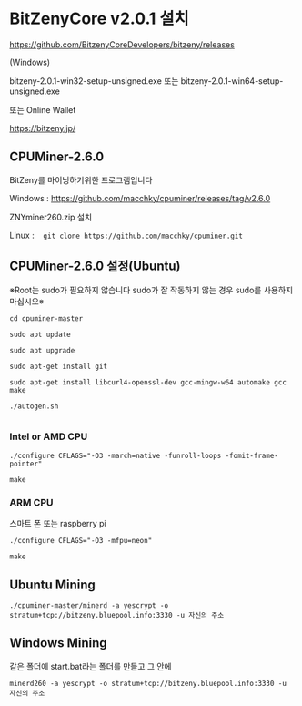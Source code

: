 # BitZenyCore v2.0.1 설치

https://github.com/BitzenyCoreDevelopers/bitzeny/releases

(Windows)

bitzeny-2.0.1-win32-setup-unsigned.exe 또는 bitzeny-2.0.1-win64-setup-unsigned.exe

또는 Online Wallet

https://bitzeny.jp/



## CPUMiner-2.6.0

BitZeny를 마이닝하기위한 프로그램입니다

Windows : https://github.com/macchky/cpuminer/releases/tag/v2.6.0

ZNYminer260.zip 설치

Linux : 
```　git clone https://github.com/macchky/cpuminer.git　```



## CPUMiner-2.6.0 설정(Ubuntu)

※Root는 sudo가 필요하지 않습니다 sudo가 잘 작동하지 않는 경우 sudo를 사용하지 마십시오※

```
cd cpuminer-master

sudo apt update
 
sudo apt upgrade

sudo apt-get install git

sudo apt-get install libcurl4-openssl-dev gcc-mingw-w64 automake gcc make

./autogen.sh
 
```

### Intel or AMD CPU


```
./configure CFLAGS="-O3 -march=native -funroll-loops -fomit-frame-pointer"
 
make
```


### ARM CPU

스마트 폰 또는 raspberry pi

```
./configure CFLAGS="-O3 -mfpu=neon"
 
make
```



## Ubuntu Mining
```
./cpuminer-master/minerd -a yescrypt -o stratum+tcp://bitzeny.bluepool.info:3330 -u 자신의 주소
```

## Windows Mining

같은 폴더에 start.bat라는 폴더를 만들고 그 안에

```
minerd260 -a yescrypt -o stratum+tcp://bitzeny.bluepool.info:3330 -u 자신의 주소
```


